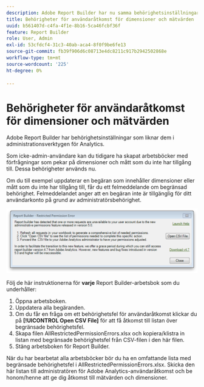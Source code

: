 ```yaml
---
description: Adobe Report Builder har nu samma behörighetsinställningar som i administrationsverktygen för Analytics.
title: Behörigheter för användaråtkomst för dimensioner och mätvärden
uuid: b561407d-c4fa-4f1e-8b16-5ca46fcbf36f
feature: Report Builder
role: User, Admin
exl-id: 53cfdcf4-31c3-40ab-aca4-8f0f9be6fe13
source-git-commit: fb39f906d6c08713e4dc8211c917b2942502868e
workflow-type: tm+mt
source-wordcount: '225'
ht-degree: 0%

---
```


# Behörigheter för användaråtkomst för dimensioner och mätvärden

Adobe Report Builder har behörighetsinställningar som liknar dem i administrationsverktygen för Analytics.

Som icke-admin-användare kan du tidigare ha skapat arbetsböcker med förfrågningar som pekar på dimensioner och mått som du inte har tillgång till. Dessa behörigheter används nu.

Om du till exempel uppdaterar en begäran som innehåller dimensioner eller mått som du inte har tillgång till, får du ett felmeddelande om begränsad behörighet. Felmeddelandet anger att en begäran inte är tillgänglig för ditt användarkonto på grund av administratörsbehörighet.

![Skärmbild som visar felmeddelandet Begränsad behörighet.](assets/arb_restrc_perm.png)

Följ de här instruktionerna för **varje** Report Builder-arbetsbok som du underhåller:

1. Öppna arbetsboken.
1. Uppdatera alla begäranden.
1. Om du får en fråga om ett behörighetsfel för användaråtkomst klickar du på **[!UICONTROL Open CSV File]** för att få åtkomst till listan över begränsade behörighetsfel.
1. Skapa filen AllRestrictedPermissionErrors.xlsx och kopiera/klistra in listan med begränsade behörighetsfel från CSV-filen i den här filen.
1. Stäng arbetsboken för Report Builder.

När du har bearbetat alla arbetsböcker bör du ha en omfattande lista med begränsade behörighetsfel i AllRestrictedPermissionErrors.xlsx. Skicka den här listan till administratören för Adobe Analytics-användaråtkomst och be honom/henne att ge dig åtkomst till mätvärden och dimensioner.
